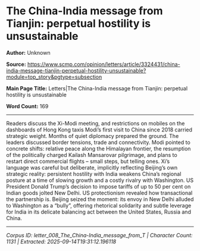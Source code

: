 # The China-India message from Tianjin: perpetual hostility is unsustainable

**Author:** Unknown

**Source:** https://www.scmp.com/opinion/letters/article/3324431/china-india-message-tianjin-perpetual-hostility-unsustainable?module=top_story&pgtype=subsection

**Main Page Title:** Letters|The China-India message from Tianjin: perpetual hostility is unsustainable

**Word Count:** 169

---

Readers discuss the Xi-Modi meeting, and restrictions on mobiles on the dashboards of Hong Kong taxis
Modi’s first visit to China since 2018 carried strategic weight. Months of quiet diplomacy prepared the ground. The leaders discussed border tensions, trade and connectivity. Modi pointed to concrete shifts: relative peace along the Himalayan frontier, the resumption of the politically charged Kailash Mansarovar pilgrimage, and plans to restart direct commercial flights – small steps, but telling ones.
Xi’s language was careful but deliberate, implicitly reflecting Beijing’s own strategic reality: persistent hostility with India weakens China’s regional posture at a time of slowing growth and a costly rivalry with Washington.
US President Donald Trump’s decision to impose tariffs of up to 50 per cent on Indian goods jolted New Delhi. US protectionism revealed how transactional the partnership is. Beijing seized the moment: its envoy in New Delhi alluded to Washington as a “bully”, offering rhetorical solidarity and subtle leverage for India in its delicate balancing act between the United States, Russia and China.

---

*Corpus ID: letter_008_The_China-India_message_from_T | Character Count: 1131 | Extracted: 2025-09-14T19:31:12.196118*

